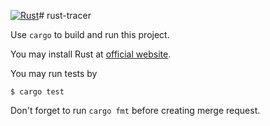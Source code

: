 [![Rust](https://github.com/Gleefre/rust-tracer/actions/workflows/rust.yml/badge.svg?branch=main)](https://github.com/Gleefre/rust-tracer/actions/workflows/rust.yml)# rust-tracer

Use `cargo` to build and run this project. 

You may install Rust at [official website](https://www.rust-lang.org/tools/install).

You may run tests by

    $ cargo test

Don't forget to run `cargo fmt` before creating merge request.
